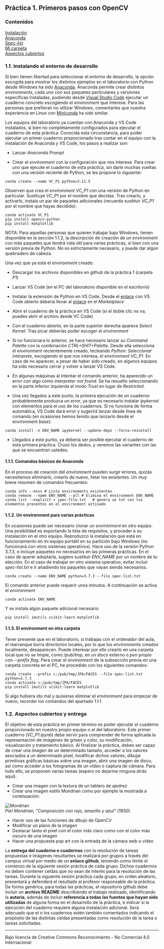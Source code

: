 ## Práctica 1. Primeros pasos con OpenCV

### Contenidos

[Instalación](#11-instalando-el-entorno-de-desarrollo)  
[Anaconda](#111-comandos-basicos-de-anaconda)  
[Spec-list](#112-un-environment-para-varias-practicas)  
[Mi carpeta](#113-el-environment-en-otra-carpeta)  
[Aspectos cubiertos](#12-aspectos-cubiertos)  

### 1.1. Instalando el entorno de desarrollo  

Si bien tienen libertad para seleccionar el entorno de desarrollo, la opción escogida para mostrar
los distintos ejemplos en el laboratorio con Python desde Windows ha sido [Anaconda](https://www.anaconda.com). Anaconda permite crear distintos *environments*, cada uno con sus paquetes particulares y versiones específicas instaladas, pudiendo desde [Visual Studio Code](https://code.visualstudio.com) ejecutar un cuaderno concreto escogiendo el *environment* que interese. Para las personas que prefieran no utilizar Windows, comentarles que nuestra experiencia en Linux con [Miniconda](https://docs.conda.io/projects/miniconda/en/latest/miniconda-install.html) ha sido similar.

Los equipos del laboratorio ya cuentan con Anaconda y VS Code instalados, si bien no completamente configurados para ejecutar el cuaderno de esta práctica. Conocida esta circunstancia, para poder ejecutar un primer cuaderno proporcionado tras contar en el equipo con la instalación de Anaconda y VS Code, los pasos a realizar son:

- Lanzar *Anaconda Prompt*

- Crear el *environment* con la configuración que nos interese. Para crear uno que ejecute el cuaderno de esta práctica, sin darle muchas vueltas con una versión reciente de Python, se les propone lo siguiente:

```
conda create --name VC_P1 python=3.11.5
```

Observen que crea el *environment* *VC_P1* con una versión de Python en particular. Sustituye *VC_P1* por el nombre que decidas. Tras crearlo, y activarlo, instala un par de paquetes adicionales (recuerda sustituir *VC_P1* por el nombre que hayas decidido):

```
conda activate VC_P1
pip install opencv-python
pip install matplotlib
```

NOTA: Para aquellas personas que quieren trabajar bajo Windows, tienen disponible en la sección 1.1.2, la descripción de creación de un *environment* con más paquetes que tendrá vida útil para varias prácticas, si bien con una versión previa de Python. No es estrictamente necesario, y puede dar algún quebradero de cabeza.

Una vez que ya está el *environment* creado:

- Descargar los archivos disponibles en github de la práctica 1 (carpeta *P1*)

- Lanzar VS Code (en el PC del laboratorio disponible en el escritorio)

- Instalar la extensión de Python en VS Code. Desde el [enlace](https://code.visualstudio.com/docs/languages/python) con VS Code abierto debería llevar al [enlace](https://marketplace.visualstudio.com/items?itemName=ms-python.python) en el *Marketplace*

- Abrir el cuaderno de la práctica en VS Code (si el doble clic no va, puedes abrir el archivo desde VC Code)

- Con el cuaderno abierto, en la parte superior derecha aparece *Select Kernel*. Tras picar deberías poder escoger el *environment*

- Si no funcionara lo anterior, se hace necesario lanzar su *Command Palette* con la combinación *CTRL+SHIT+Palette*. Desde ella selecciona el *environment* recientemente creado, tecleando *Python: Seleccionar intérprete*, escogiendo el que nos interesa, el *environment* *VC_P1*. En caso de no aparecer, a pesar de  haber sido creado, en algunos equipos ha sido necesario cerrar y volver a lanzar VS Code.

- En algunas máquinas al intentar el comando anterior, ha aparecido un error con algo como *interpreter not found*. Se ha resuelto seleccionando en la parte inferior izquierda el modo *Trust* en lugar de *Restricted*.

- Una vez llegados a este punto, la primera ejecución de un cuaderno probablemente produzca un error, ya que es necesario instalar *ipykernel* con elementos para el uso de los cuadernos. Si no funciona de forma automática, VS Code dará error y sugerirá lanzar desde línea de comando (en ocasiones hemos tenido que lanzarlo desde el environment *base*):

```
conda install -n ENV_NAME ipykernel --update-deps --force-reinstall
```

- Llegados a este punto, ya debería ser posible ejecutar el cuaderno de esta primera práctica. Cruzo los dedos, y veremos las variantes con las que se encuentran ustedes.

#### 1.1.1. Comandos básicos de Anaconda

En el proceso de creación del *environment* pueden surgir errores, quizás necesitemos eliminarlo, crearlo de  nuevo, listar los existentes. Un muy breve resumen de comandos frecuentes:

```
conda info --envs # Lista environments existentes
conda remove --name ENV_NAME --all # Elimina el environment ENV_NAME
conda list --explicit > spec-file.txt   # genera un txt con los elementos presentes en el environment activado
```

#### 1.1.2. Un environment para varias prácticas

En ocasiones puede ser necesario clonar un *environment* en otro equipo. Una posibilidad es exportando la lista de requisitos, y proceder a su instalación en el otro equipo. Reproduzco la instalación que está en funcionamiento en mi equipo portátil en su partición bajo Windows (no funcionará con otros sistemas operativos). Hace uso de la versión Python 3.7.3, e incluye
paquetes no necesarios en las primeras prácticas. En el caso de querer adoptarla, sugiero sustituir *ENV_NAME* por un nombre de tu elección. En el caso de trabajar en otro sistema operativo, evitar incluir *spec-list.txt* e ir añadiendo los paquetes que vayan siendo necesarios.

```
conda create --name ENV_NAME python=3.7.3 --file spec-list.txt
```

El comando anterior puede requerir unos minutos. A continuación se activa el *environment*

```
conda activate ENV_NAME
```

Y se instala algún paquete adicional necesario

```
pip install imutils scikit-learn matplotlib
```


#### 1.1.3. El environment en otra carpeta


Tener presente que en el laboratorio, si trabajas con el ordenador del aula, el rearranque borra directorios locales, por lo que los *environments* creados localmente, desaparecen. Puede interesar por ello crearlo en una carpeta local que no se limpie, como */pub/tmp*, en un disco externo o *pen* propio con *--prefix flag*.
Para crear el *environment* de la subsección previa en una carpeta concreta en el PC, he procedido con los siguientes comandos:

```
conda create --prefix c:/pub/tmp/JPA/FACES --file spec-list.txt python=3.7.3
conda activate c:/pub/tmp/JPA/FACES
pip install imutils scikit-learn matplotlib
```


Si algo hubiera ido mal y quisieras eliminar el *environment* para empezar de nuevo, recordar los comandos del apartado 1.1.1


### 1.2. Aspectos cubiertos y entrega

El objetivo de esta práctica en primer término es poder ejecutar el cuaderno proporcionado en nuestro propio equipo o el del laboratorio. Este primer cuaderno (*VC_P1.ipynb*) debe servir para comprender de forma aplicada la representación de imágenes de grises y color, su modificación, visualización y tratamiento básico. Al finalizar la práctica, debes ser capaz de crear una imagen de un determinado tamaño,
acceder a los valores asociados a un determinado píxel, modificar dichos valores, dibujar primitivas gráficas básicas sobre una imagen, abrir una imagen de disco, así como acceder a los fotogramas de un vídeo o captura de cámara. Para todo ello, se proponen varias tareas (espero no dejarme ninguna atrás aquí):

- Crear una imagen con la textura de un tablero de ajedrez
- Crear una imagen estilo Mondrian como por ejemplo la mostrada a continuación:

![Mondrian](https://images.squarespace-cdn.com/content/v1/5f638d3adfa9c677cced1579/1602089211975-ONZ6AALHOOPRVT7Z5ALL/Composición+en+rojo%2C+amarillo+y+azul.jpg?format=2500w)  
*Piet Mondrian, "Composición con rojo, amarillo y azul" (1930).*

- Hacer uso de las funciones de dibujo de OpenCV
- Modificar un plano de la imagen
- Destacar tanto el píxel con el color más claro como con el color más oscuro de una imagen
- Hacer una propuesta pop art con la entrada de la cámara web o vídeo

La **entrega del cuaderno o cuadernos** con la resolución de tareas propuestas e imágenes resultantes se realizará por grupos a través del campus virtual por medio de un **enlace github**, teniendo como límite el comienzo de la siguiente sesión práctica de cada grupo. Dichos cuadernos no deben contener celdas que no sean de interés para la resolución de las tareas. Durante la siguiente sesión práctica cada grupo, en orden aleatorio, presentará y defenderá el resultado al profesor responsable de la práctica. De forma genérica, para todas las prácticas, el repositorio github debe incluir un **archivo README** describiendo el trabajo realizado, identificando la **autoría**, además de incluir **referencia a todas las fuentes que hayan sido utilizadas** de alguna forma en el desarrollo de la práctica, e indicar si la ejecución del cuaderno requiere alguna instalación adicional. Será adecuado que el o los cuadernos estén también comentados indicando el propósito de las distintas celdas presentadas como resolución de la tarea o tareas solicitadas.




***
Bajo licencia de Creative Commons Reconocimiento - No Comercial 4.0 Internacional
